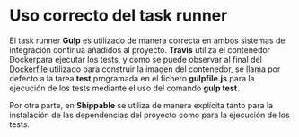 # Uso correcto del task runner

El task runner **Gulp** es utilizado de manera correcta en ambos sistemas de integración continua añadidos al proyecto. **Travis** utiliza el contenedor Dockerpara ejecutar los tests, y como se puede observar al final del [Dockerfile](https://github.com/Davidspace/AroundTheWorld/blob/master/Dockerfile) utilizado para construir la imagen del contenedor, se llama por defecto a la tarea **test** programada en el fichero **gulpfile.js** para la ejecución de los tests mediante el uso del comando **gulp test**.

Por otra parte, en **Shippable** se utiliza de manera explícita tanto para la instalación de las dependencias del proyecto como para la ejecución de los tests.
